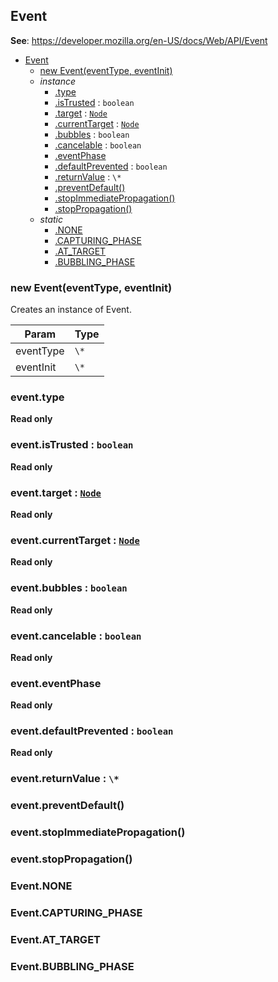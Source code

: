 
<a name="event" id="event"></a>

## Event

**See**: https://developer.mozilla.org/en-US/docs/Web/API/Event

* [Event](#event)
    * [new Event(eventType, eventInit)](#new-event-new)
    * _instance_
        * [.type](#event-type)
        * [.isTrusted](#event-istrusted) : `boolean`
        * [.target](#Event+target) : [`Node`](#node)
        * [.currentTarget](#Event+currentTarget) : [`Node`](#node)
        * [.bubbles](#event-bubbles) : `boolean`
        * [.cancelable](#event-cancelable) : `boolean`
        * [.eventPhase](#event-eventphase)
        * [.defaultPrevented](#event-defaultprevented) : `boolean`
        * [.returnValue](#event-returnvalue) : `\*`
        * [.preventDefault()](#event-preventdefault)
        * [.stopImmediatePropagation()](#event-stopimmediatepropagation)
        * [.stopPropagation()](#event-stoppropagation)
    * _static_
        * [.NONE](#event-none)
        * [.CAPTURING_PHASE](#event-capturing-phase)
        * [.AT_TARGET](#event-at-target)
        * [.BUBBLING_PHASE](#event-bubbling-phase)

<a name="new-event-new" id="new-event-new"></a>

### new Event(eventType, eventInit)
Creates an instance of Event.

| Param | Type |
| --- | --- |
| eventType | `\*` |
| eventInit | `\*` |

<a name="event-type" id="event-type"></a>

### event.type

**Read only**

<a name="event-istrusted" id="event-istrusted"></a>

### event.isTrusted : `boolean`

**Read only**

<a name="event-target" id="event-target"></a>

### event.target : [`Node`](#node)

**Read only**

<a name="event-currenttarget" id="event-currenttarget"></a>

### event.currentTarget : [`Node`](#node)

**Read only**

<a name="event-bubbles" id="event-bubbles"></a>

### event.bubbles : `boolean`

**Read only**

<a name="event-cancelable" id="event-cancelable"></a>

### event.cancelable : `boolean`

**Read only**

<a name="event-eventphase" id="event-eventphase"></a>

### event.eventPhase

**Read only**

<a name="event-defaultprevented" id="event-defaultprevented"></a>

### event.defaultPrevented : `boolean`

**Read only**

<a name="event-returnvalue" id="event-returnvalue"></a>

### event.returnValue : `\*`

<a name="event-preventdefault" id="event-preventdefault"></a>

### event.preventDefault()

<a name="event-stopimmediatepropagation" id="event-stopimmediatepropagation"></a>

### event.stopImmediatePropagation()

<a name="event-stoppropagation" id="event-stoppropagation"></a>

### event.stopPropagation()

<a name="event-none" id="event-none"></a>

### Event.NONE

<a name="event-capturing-phase" id="event-capturing-phase"></a>

### Event.CAPTURING\_PHASE

<a name="event-at-target" id="event-at-target"></a>

### Event.AT\_TARGET

<a name="event-bubbling-phase" id="event-bubbling-phase"></a>

### Event.BUBBLING\_PHASE

